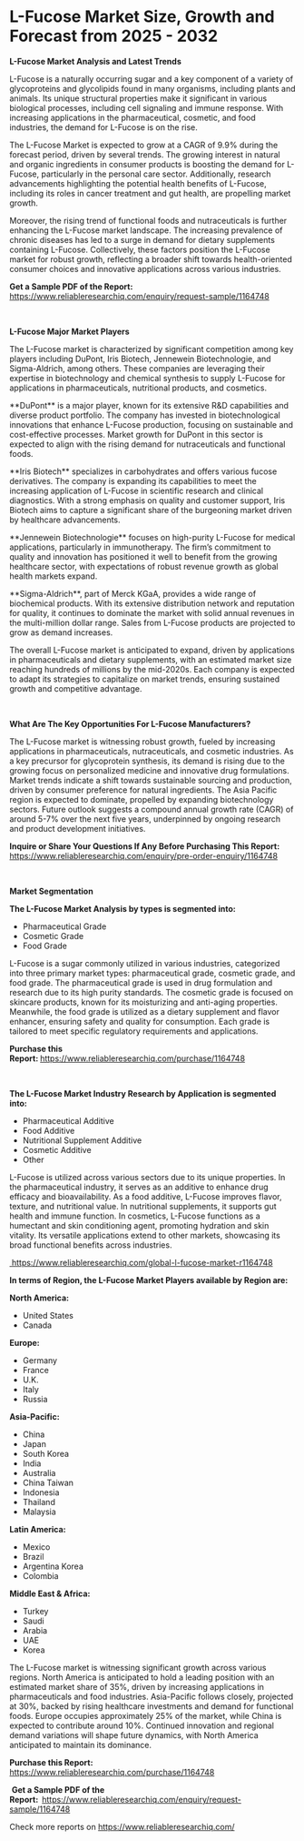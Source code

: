 <p><h1>L-Fucose Market Size, Growth and Forecast from 2025 - 2032</h1></p><p><strong>L-Fucose Market Analysis and Latest Trends</strong></p>
<p><p>L-Fucose is a naturally occurring sugar and a key component of a variety of glycoproteins and glycolipids found in many organisms, including plants and animals. Its unique structural properties make it significant in various biological processes, including cell signaling and immune response. With increasing applications in the pharmaceutical, cosmetic, and food industries, the demand for L-Fucose is on the rise.</p><p>The L-Fucose Market is expected to grow at a CAGR of 9.9% during the forecast period, driven by several trends. The growing interest in natural and organic ingredients in consumer products is boosting the demand for L-Fucose, particularly in the personal care sector. Additionally, research advancements highlighting the potential health benefits of L-Fucose, including its roles in cancer treatment and gut health, are propelling market growth.</p><p>Moreover, the rising trend of functional foods and nutraceuticals is further enhancing the L-Fucose market landscape. The increasing prevalence of chronic diseases has led to a surge in demand for dietary supplements containing L-Fucose. Collectively, these factors position the L-Fucose market for robust growth, reflecting a broader shift towards health-oriented consumer choices and innovative applications across various industries.</p></p>
<p><strong>Get a Sample PDF of the Report:&nbsp;</strong> <a href="https://www.reliableresearchiq.com/enquiry/request-sample/1164748?utm_campaign=2783&utm_medium=2&utm_source=Github&utm_content=ia&utm_term=02042025&utm_id=l-fucose">https://www.reliableresearchiq.com/enquiry/request-sample/1164748</a></p>
<p>&nbsp;</p>
<p><strong>L-Fucose Major Market Players</strong></p>
<p><p>The L-Fucose market is characterized by significant competition among key players including DuPont, Iris Biotech, Jennewein Biotechnologie, and Sigma-Aldrich, among others. These companies are leveraging their expertise in biotechnology and chemical synthesis to supply L-Fucose for applications in pharmaceuticals, nutritional products, and cosmetics.</p><p>**DuPont** is a major player, known for its extensive R&D capabilities and diverse product portfolio. The company has invested in biotechnological innovations that enhance L-Fucose production, focusing on sustainable and cost-effective processes. Market growth for DuPont in this sector is expected to align with the rising demand for nutraceuticals and functional foods.</p><p>**Iris Biotech** specializes in carbohydrates and offers various fucose derivatives. The company is expanding its capabilities to meet the increasing application of L-Fucose in scientific research and clinical diagnostics. With a strong emphasis on quality and customer support, Iris Biotech aims to capture a significant share of the burgeoning market driven by healthcare advancements.</p><p>**Jennewein Biotechnologie** focuses on high-purity L-Fucose for medical applications, particularly in immunotherapy. The firm’s commitment to quality and innovation has positioned it well to benefit from the growing healthcare sector, with expectations of robust revenue growth as global health markets expand.</p><p>**Sigma-Aldrich**, part of Merck KGaA, provides a wide range of biochemical products. With its extensive distribution network and reputation for quality, it continues to dominate the market with solid annual revenues in the multi-million dollar range. Sales from L-Fucose products are projected to grow as demand increases.</p><p>The overall L-Fucose market is anticipated to expand, driven by applications in pharmaceuticals and dietary supplements, with an estimated market size reaching hundreds of millions by the mid-2020s. Each company is expected to adapt its strategies to capitalize on market trends, ensuring sustained growth and competitive advantage.</p></p>
<p>&nbsp;</p>
<p><strong>What Are The Key Opportunities For L-Fucose Manufacturers?</strong></p>
<p><p>The L-Fucose market is witnessing robust growth, fueled by increasing applications in pharmaceuticals, nutraceuticals, and cosmetic industries. As a key precursor for glycoprotein synthesis, its demand is rising due to the growing focus on personalized medicine and innovative drug formulations. Market trends indicate a shift towards sustainable sourcing and production, driven by consumer preference for natural ingredients. The Asia Pacific region is expected to dominate, propelled by expanding biotechnology sectors. Future outlook suggests a compound annual growth rate (CAGR) of around 5-7% over the next five years, underpinned by ongoing research and product development initiatives.</p></p>
<p><strong>Inquire or Share Your Questions If Any Before Purchasing This Report:</strong> <a href="https://www.reliableresearchiq.com/enquiry/pre-order-enquiry/1164748?utm_campaign=2783&utm_medium=2&utm_source=Github&utm_content=ia&utm_term=02042025&utm_id=l-fucose">https://www.reliableresearchiq.com/enquiry/pre-order-enquiry/1164748</a></p>
<p>&nbsp;</p>
<p><strong>Market Segmentation</strong></p>
<p><strong>The L-Fucose Market Analysis by types is segmented into:</strong></p>
<p><ul><li>Pharmaceutical Grade</li><li>Cosmetic Grade</li><li>Food Grade</li></ul></p>
<p><p>L-Fucose is a sugar commonly utilized in various industries, categorized into three primary market types: pharmaceutical grade, cosmetic grade, and food grade. The pharmaceutical grade is used in drug formulation and research due to its high purity standards. The cosmetic grade is focused on skincare products, known for its moisturizing and anti-aging properties. Meanwhile, the food grade is utilized as a dietary supplement and flavor enhancer, ensuring safety and quality for consumption. Each grade is tailored to meet specific regulatory requirements and applications.</p></p>
<p><strong>Purchase this Report:&nbsp;</strong><a href="https://www.reliableresearchiq.com/purchase/1164748?utm_campaign=2783&utm_medium=2&utm_source=Github&utm_content=ia&utm_term=02042025&utm_id=l-fucose">https://www.reliableresearchiq.com/purchase/1164748</a></p>
<p>&nbsp;</p>
<p><strong>The L-Fucose Market Industry Research by Application is segmented into:</strong></p>
<p><ul><li>Pharmaceutical Additive</li><li>Food Additive</li><li>Nutritional Supplement Additive</li><li>Cosmetic Additive</li><li>Other</li></ul></p>
<p><p>L-Fucose is utilized across various sectors due to its unique properties. In the pharmaceutical industry, it serves as an additive to enhance drug efficacy and bioavailability. As a food additive, L-Fucose improves flavor, texture, and nutritional value. In nutritional supplements, it supports gut health and immune function. In cosmetics, L-Fucose functions as a humectant and skin conditioning agent, promoting hydration and skin vitality. Its versatile applications extend to other markets, showcasing its broad functional benefits across industries.</p></p>
<p><a href="https://www.reliableresearchiq.com/global-l-fucose-market-r1164748?utm_campaign=2783&utm_medium=2&utm_source=Github&utm_content=ia&utm_term=02042025&utm_id=l-fucose">&nbsp;https://www.reliableresearchiq.com/global-l-fucose-market-r1164748</a></p>
<p><strong>In terms of Region, the L-Fucose Market Players available by Region are:</strong></p>
<p>
    <p> <strong> North America: </strong>
        <ul>
            <li>United States</li>
            <li>Canada</li>
        </ul>
        </p> 
    <p> <strong> Europe: </strong>
        <ul>
            <li>Germany</li>
            <li>France</li>
            <li>U.K.</li>
            <li>Italy</li>
            <li>Russia</li>
        </ul>
        </p> 
    <p> <strong> Asia-Pacific: </strong>
        <ul>
            <li>China</li>
            <li>Japan</li>
            <li>South Korea</li>
            <li>India</li>
            <li>Australia</li>
            <li>China Taiwan</li>
            <li>Indonesia</li>
            <li>Thailand</li>
            <li>Malaysia</li>
        </ul>
        </p> 
    <p> <strong> Latin America: </strong>
        <ul>
            <li>Mexico</li>
            <li>Brazil</li>
            <li>Argentina Korea</li>
            <li>Colombia</li>
        </ul>
        </p> 
    <p> <strong> Middle East & Africa: </strong>
        <ul>
            <li>Turkey</li>
            <li>Saudi</li>
            <li>Arabia</li>
            <li>UAE</li>
            <li>Korea</li>
        </ul>
    </p>
    </p>
<p><p>The L-Fucose market is witnessing significant growth across various regions. North America is anticipated to hold a leading position with an estimated market share of 35%, driven by increasing applications in pharmaceuticals and food industries. Asia-Pacific follows closely, projected at 30%, backed by rising healthcare investments and demand for functional foods. Europe occupies approximately 25% of the market, while China is expected to contribute around 10%. Continued innovation and regional demand variations will shape future dynamics, with North America anticipated to maintain its dominance.</p></p>
<p><strong>Purchase this Report: </strong><a href="https://www.reliableresearchiq.com/purchase/1164748?utm_campaign=2783&utm_medium=2&utm_source=Github&utm_content=ia&utm_term=02042025&utm_id=l-fucose">https://www.reliableresearchiq.com/purchase/1164748</a></p>
<p>&nbsp;<strong>Get a Sample PDF of the Report:&nbsp;&nbsp;</strong><a href="https://www.reliableresearchiq.com/enquiry/request-sample/1164748?utm_campaign=2783&utm_medium=2&utm_source=Github&utm_content=ia&utm_term=02042025&utm_id=l-fucose">https://www.reliableresearchiq.com/enquiry/request-sample/1164748</a></p>
<p><strong></strong></p>
<p>Check more reports on <a href="https://www.reliableresearchiq.com/?utm_campaign=2783&utm_medium=2&utm_source=Github&utm_content=ia&utm_term=02042025&utm_id=l-fucose">https://www.reliableresearchiq.com/</a></p>
